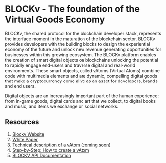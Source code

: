 # BLOCKv - The foundation of the Virtual Goods Economy

BLOCKv, the shared protocol for the blockchain developer stack, represents the interface moment in the maturation of the blockchain sector. BLOCKv provides developers with the building blocks to design the experiential economy of the future and unlock new revenue generating opportunities for businesses within this growing ecosystem. The BLOCKv platform enables the creation of smart digital objects on blockchains unlocking the potential to rapidly engage end-users and traverse digital and real-world environments. These smart objects, called vAtoms (Virtual Atoms) combine code with multimedia elements and are dynamic, compelling digital goods that make a cryptocurrency come alive as an asset for developers, brands and end users. 

Digital objects are an increasingly important part of the human experience: from in-game goods, digital cards and art that we collect, to digital books and music, and items we exchange on social networks.

## Resources

<ol>
<li><a href="https://blockv.io">
Blockv Website</a></li>
<li><a href="https://blockv.io/documents/whitepaper.pdf">
White Paper</a></li>
<li><a href="">
Technical description of a vAtom (coming soon)</a></li>
<li><a href="/Step-by-step.md">
Step-by-Step: How to create a vAtom</a></li>
<li><a href="/BLOCKv-API.md">
BLOCKV API Documentation</a></li>
</ol>
